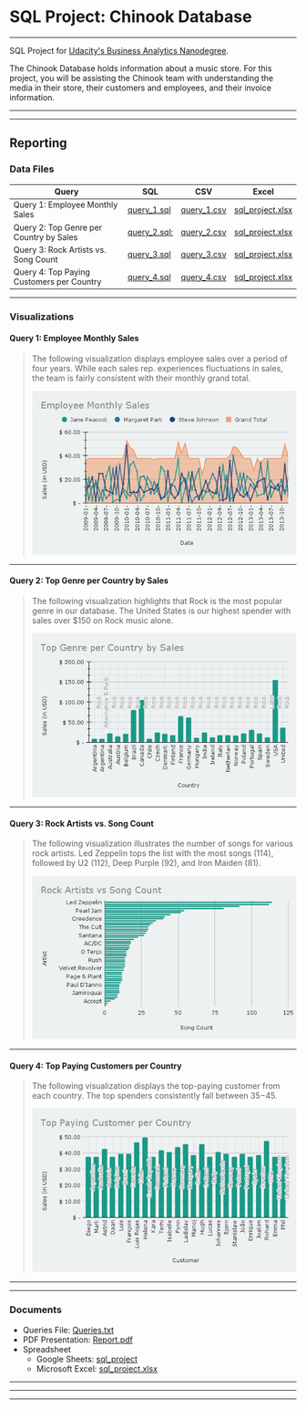 # SQL Project: Chinook Database

---

SQL Project for [Udacity's Business Analytics Nanodegree](https://www.udacity.com/enrollment/nd098-oneten-t2).

The Chinook Database holds information about a music store. For this project, you will be assisting the Chinook team with understanding the media in their store, their customers and employees, and their invoice information.

---
---

## Reporting

### Data Files

| Query | SQL | CSV | Excel |
| ----- | --- | --- | ----- |
| Query 1: Employee Monthly Sales | [query_1.sql](./data/sql/query_1.sql) | [query_1.csv](./data/csv/query_1.csv) | [sql_project.xlsx](./data/xlsx/sql_project.xlsx) |
| Query 2: Top Genre per Country by Sales | [query_2.sql:](./data/sql/query_2.sql) | [query_2.csv](./data/csv/query_2.csv) | [sql_project.xlsx](./data/xlsx/sql_project.xlsx) |
| Query 3: Rock Artists vs. Song Count | [query_3.sql](./data/sql/query_3.sql) | [query_3.csv](./data/csv/query_3.csv) | [sql_project.xlsx](./data/xlsx/sql_project.xlsx) |
| Query 4: Top Paying Customers per Country | [query_4.sql](./data/sql/query_4.sql) | [query_4.csv](./data/csv/query_4.csv) | [sql_project.xlsx](./data/xlsx/sql_project.xlsx) |

---

### Visualizations

#### Query 1: Employee Monthly Sales

> The following visualization displays employee sales over a period of four years. While each sales rep. experiences fluctuations in sales, the team is fairly consistent with their monthly grand total.
>
> ![chart_1.png](./images/png/chart_1.png)

---

#### Query 2: Top Genre per Country by Sales

> The following visualization highlights that Rock is the most popular genre in our database. The United States is our highest spender with sales over $150 on Rock music alone.
>
> ![chart_2.png](./images/png/chart_2.png)

---

#### Query 3: Rock Artists vs. Song Count

> The following visualization illustrates the number of songs for various rock artists. Led Zeppelin tops the list with the most songs (114), followed by U2 (112), Deep Purple (92), and Iron Maiden (81).
>
> ![chart_3.png](./images/png/chart_3-bar.png)

---

#### Query 4: Top Paying Customers per Country

> The following visualization displays the top-paying customer from each country. The top spenders consistently fall between $35-$45.
>
> ![chart_4.png](./images/png/chart_4.png)

---
---

### Documents

- Queries File: [Queries.txt](./SQL_Project/Queries.txt)
- PDF Presentation: [Report.pdf](./SQL_Project/report.pdf)
- Spreadsheet
  - Google Sheets: [sql_project](https://docs.google.com/spreadsheets/d/1O7LMYjJiHAP39wgg7giwlFQwC9hul8NxzL2cPUjfw-4/edit?usp=sharing)
  - Microsoft Excel: [sql_project.xlsx](./data/xlsx/sql_project.xlsx)

---
---
---
